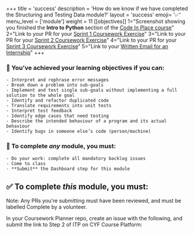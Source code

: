 +++
title = 'success'
description = 'How do we know if we have completed the Structuring and Testing Data module?'
layout = 'success'
emoji= '✅'
menu_level = ['module']
weight = 11
[[objectives]]
1="Screenshot showing you finished the **Intro to Python** section of the [Code In Place course](https://github.com/CodeYourFuture/Module-Structuring-and-Testing-Data/issues/21)"
2="Link to your PR for your [Sprint 1 Coursework Exercise](https://github.com/CodeYourFuture/Module-Structuring-and-Testing-Data/issues/35)"
3="Link to your PR for your [Sprint 2 Coursework Exercise](https://github.com/CodeYourFuture/Module-Structuring-and-Testing-Data/issues/7)"
4="Link to your PR for your [Sprint 3 Coursework Exercise](https://github.com/CodeYourFuture/Module-Structuring-and-Testing-Data/issues/6)"
5="Link to your [Written Email for an Internship](https://github.com/CodeYourFuture/Module-Structuring-and-Testing-Data/issues/20)"
+++

### 🎯 You've achieved your learning objectives if you can:

```objectives
- Interpret and rephrase error messages
- Break down a problem into sub-goals
- Implement and test single sub-goals without implementing a full solution to the whole goal
- Identify and refactor duplicated code
- Translate requirements into unit tests
- Interpret test feedback
- Identify edge cases that need testing
- Describe the intended behaviour of a program and its actual behaviour
- Identify bugs in someone else’s code (person/machine)
```

### 💯 To complete _any_ module, you must:

```objectives
- Do your work: complete all mandatory backlog issues
- Come to class
- **Submit** the Dashboard step for this module
```

## ✅ To complete _this_ module, you must:

Note: Any PRs you're submitting must have been reviewed, and must be labelled Complete by a volunteer.

In your Coursework Planner repo, create an issue with the following, and submit the link to Step 2 of ITP on CYF Course Platform:

